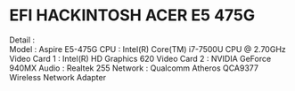 # EFI HACKINTOSH ACER E5 475G
Detail :</br>
Model : Aspire E5-475G
CPU : Intel(R) Core(TM) i7-7500U CPU @ 2.70GHz
Video Card 1 : Intel(R) HD Graphics 620
Video Card 2 : NVIDIA GeForce 940MX
Audio : Realtek 255
Network : Qualcomm Atheros QCA9377 Wireless Network Adapter
